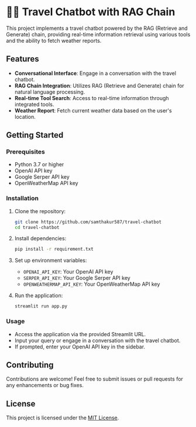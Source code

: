 
# 🦜🔗 Travel Chatbot with RAG Chain

This project implements a travel chatbot powered by the RAG (Retrieve and Generate) chain, providing real-time information retrieval using various tools and the ability to fetch weather reports.

## Features

- **Conversational Interface**: Engage in a conversation with the travel chatbot.
- **RAG Chain Integration**: Utilizes RAG (Retrieve and Generate) chain for natural language processing.
- **Real-time Tool Search**: Access to real-time information through integrated tools.
- **Weather Report**: Fetch current weather data based on the user's location.

## Getting Started

### Prerequisites

- Python 3.7 or higher
- OpenAI API key
- Google Serper API key
- OpenWeatherMap API key

### Installation

1. Clone the repository:

    ```bash
    git clone https://github.com/samthakur587/travel-chatbot
    cd travel-chatbot
    ```

2. Install dependencies:

    ```bash
    pip install -r requirement.txt
    ```

3. Set up environment variables:

    - `OPENAI_API_KEY`: Your OpenAI API key
    - `SERPER_API_KEY`: Your Google Serper API key
    - `OPENWEATHERMAP_API_KEY`: Your OpenWeatherMap API key

4. Run the application:

    ```bash
    streamlit run app.py
    ```

### Usage

- Access the application via the provided Streamlit URL.
- Input your query or engage in a conversation with the travel chatbot.
- If prompted, enter your OpenAI API key in the sidebar.

## Contributing

Contributions are welcome! Feel free to submit issues or pull requests for any enhancements or bug fixes.

## License

This project is licensed under the [MIT License](LICENSE).

